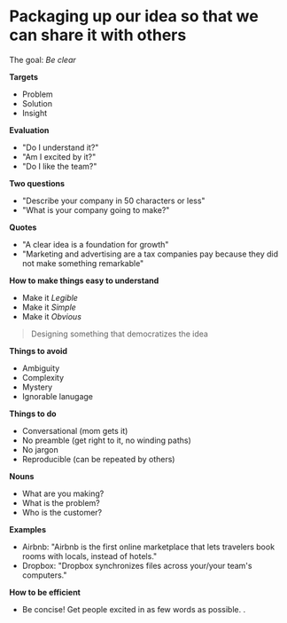 # Packaging up our idea so that we can share it with others

The goal: _Be clear_

**Targets**

- Problem
- Solution
- Insight

**Evaluation**

- "Do I understand it?"
- "Am I excited by it?"
- "Do I like the team?"

**Two questions**

- "Describe your company in 50 characters or less"
- "What is your company going to make?"

**Quotes**

- "A clear idea is a foundation for growth"
- "Marketing and advertising are a tax companies pay because they did not make something remarkable"

**How to make things easy to understand**

- Make it _Legible_
- Make it _Simple_
- Make it _Obvious_

> Designing something that democratizes the idea

**Things to avoid**

- Ambiguity
- Complexity
- Mystery
- Ignorable lanugage

**Things to do**

- Conversational (mom gets it)
- No preamble (get right to it, no winding paths)
- No jargon
- Reproducible (can be repeated by others)

**Nouns**

- What are you making?
- What is the problem?
- Who is the customer?

**Examples**

- Airbnb: "Airbnb is the first online marketplace that lets travelers book rooms with locals, instead of hotels."
- Dropbox: "Dropbox synchronizes files across your/your team's computers."

**How to be efficient**

- Be concise! Get people excited in as few words as possible.
  .
